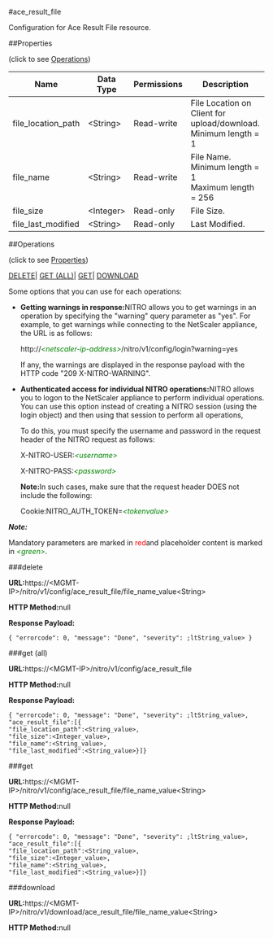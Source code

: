 #ace_result_file

Configuration for Ace Result File resource.


##Properties 
<span>(click to see [Operations](#opera))</span>


<table><thead><tr><th>Name</th><th>Data Type</th><th>Permissions</th><th>Description</th></tr></thead><tbody><tr><td>file_location_path</td><td>&lt;String></td><td>Read-write</td><td>File Location on Client for upload/download.<br>Minimum length = 1</td></tr><tr><td>file_name</td><td>&lt;String></td><td>Read-write</td><td>File Name.<br>Minimum length = 1<br>Maximum length = 256</td></tr><tr><td>file_size</td><td>&lt;Integer></td><td>Read-only</td><td>File Size.</td></tr><tr><td>file_last_modified</td><td>&lt;String></td><td>Read-only</td><td>Last Modified.</td></tr></tbody></table>
##Operations 
<span>(click to see [Properties](#prope))</span>


[DELETE](#d)| [GET (ALL)](#get-)| [GET]()| [DOWNLOAD](#dow)


Some options that you can use for each operations:
<ul><li><p><b>Getting warnings in response:</b>NITRO allows you to get warnings in an operation by specifying the "warning" query parameter as "yes". For example, to get warnings while connecting to the NetScaler appliance, the URL is as follows:</p><p>http://<span style="color:green;font-style:italic;">&lt;netscaler-ip-address&gt;</span>/nitro/v1/config/login?warning=yes</p><p>If any, the warnings are displayed in the response payload with the HTTP code "209 X-NITRO-WARNING".</p></li><li><p><b>Authenticated access for individual NITRO operations:</b>NITRO allows you to logon to the NetScaler appliance to perform individual operations. You can use this option instead of creating a NITRO session (using the login object) and then using that session to perform all operations,</p><p>To do this, you must specify the username and password in the request header of the NITRO request as follows:</p><p>X-NITRO-USER:<span style="color:green;font-style:italic;">&lt;username&gt;</span></p><p>X-NITRO-PASS:<span style="color:green;font-style:italic;">&lt;password&gt;</span></p><p><b>Note:</b>In such cases, make sure that the request header DOES not include the following:</p><p>Cookie:NITRO_AUTH_TOKEN=<span style="color:green;font-style:italic;">&lt;tokenvalue&gt;</span></p></li></ul>



***Note:*** 
Mandatory parameters are marked in <span style="color:#FF0000;">red</span>and placeholder content is marked in <span style="color:green;font-style:italic">&lt;green&gt;</span>.

###delete



<b>URL:</b>https://&lt;MGMT-IP&gt;/nitro/v1/config/ace_result_file/file_name_value&lt;String&gt;
<b>HTTP Method:</b>null
<b>Response Payload: </b>```{ "errorcode": 0, "message": "Done", "severity": ;ltString_value> }```



###get (all)



<b>URL:</b>https://&lt;MGMT-IP&gt;/nitro/v1/config/ace_result_file
<b>HTTP Method:</b>null
<b>Response Payload: </b>```{ "errorcode": 0, "message": "Done", "severity": ;ltString_value>, "ace_result_file":[{"file_location_path":<String_value>,"file_size":<Integer_value>,"file_name":<String_value>,"file_last_modified":<String_value>}]}```



###get



<b>URL:</b>https://&lt;MGMT-IP&gt;/nitro/v1/config/ace_result_file/file_name_value&lt;String&gt;
<b>HTTP Method:</b>null
<b>Response Payload: </b>```{ "errorcode": 0, "message": "Done", "severity": ;ltString_value>, "ace_result_file":[{"file_location_path":<String_value>,"file_size":<Integer_value>,"file_name":<String_value>,"file_last_modified":<String_value>}]}```



###download



<b>URL:</b>https://&lt;MGMT-IP&gt;/nitro/v1/download/ace_result_file/file_name_value&lt;String&gt;
<b>HTTP Method:</b>null



